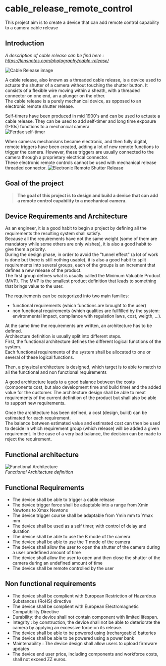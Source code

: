 # cable_release_remote_control

This project aim is to create a device that can add remote control capability to a camera cable release

## Introduction

*A description of cable release can be find here : https://lensnotes.com/photography/cable-release/*

![Cable Release image](/images/Nikon-AR-3-Cable-release.jpg)

A cable release, also known as a threaded cable release, is a device used to actuate the shutter of a camera without touching the shutter button. It consists of a flexible wire moving within a sheath, with a threaded connector on one end, an a plunger on the other.  
The cable release is a purely mechanical device, as opposed to an electronic remote shutter release.  


Self-timers have been produced in mid 1900's and can be used to actuate a cable release. They can be used to add self-timer and long time exposure (1-10s) functions to a mechanical camera.  
![Ferdax self-timer](/images/ferdax.jpg)  

When cameras mechanisms became electronic, and then fully digital, remote triggers have been created, adding a lot of new remote functions to trigger the camera. However, these triggers are usually connected to the camera through a proprietary electrical connector.  
These electronic remote controls cannot be used with mechanical release threaded connector.
![Electronic Remote Shutter Release](images/camera-remotes-lineup.jpg)

## Goal of the project

> **The goal of this project is to design and build a device that can add a remote control capability to a mechanical camera.**

## Device Requirements and Architecture

As an engineer, it is a good habit to begin a project by defining all the requirements the resulting system shall satisfy.  
Because all the requirements have not the same weight (some of them are mandatory while some others are only wishes), it is also a good habit to give them a priority.  
During the design phase, in order to avoid the "tunnel effect" (a lot of work is done but there is still nothing usable), it is also a good habit to split requirements into several groups, each of the groups is an increment that defines a new release of the product.  
The first group defines what is usually called the Minimum Valuable Product (MVP). The MVP is the smallest product definition that leads to something that brings value to the user.  

The requirements can be categorized into two main families:  

+ functional requirements (which functions are brought to the user)  
+ non functional requirements (which qualities are fullfilled by the system: environmental impact, compliance with regulation laws, cost, weigth, ...).  

At the same time the requirements are written, an architecture has to be defined.  
Architecture definition is usually split into different steps.  
First, the functional architecture defines the different logical functions of the system.  
Each functional requirements of the system shall be allocated to one or several of these logical functions.  

Then, a physical architecture is designed, which target is to able to match to all the functional and non functional requirements


A good architecture leads to a good balance between the costs (components cost, but also development time and build time) and the added value for the customer.
The architecture design shall be able to meat requirements of the current definition of the product but shall also be able to support new requirements.  

Once the architecture has been defined, a cost (design, build) can be estimated for each requirement.  
The balance between estimated value and estimated cost can then be used to decide in which requirement group (which release) will be added a given requirement. In the case of a very bad balance, the decision can be made to reject the requirement.

## Functional architecture

![Functional Architecture](/images/functional_design.svg)  
*Functional Architecture definition*

## Functional Requirements

+ The device shall be able to trigger a cable release
+ The device trigger force shall be adaptable into a range from Xmin Newtons to Xmax Newtons
+ The device trigger course shall be adaptable from Ymin mm to Ymax mm
+ The device shall be used as a self timer, with control of delay and duration
+ The device shall be able to use the B mode of the camera
+ The device shall be able to use the T mode of the camera
+ The device shall allow the user to open the shutter of the camera during a user predefined amount of time
+ The device shall allow the user to open and then close the shutter of the camera during an undefined amount of time
+ The device shall be remote controlled by the user

## Non functional requirements

+ The device shall be complient with European Restriction of Hazardous Substances (RoHS) directive
+ The device shall be complient with European Electromagnetic Compatibility Directive
+ Durability: the device shall not contain component with limited lifespan.
+ Integrity : by construction, the device shall not be able to deteriorate the camera by applying an excessive force on its release. 
+ The device shall be able to be powered using (rechargeable) batteries
+ The device shall be able to be powered using a power bank
+ Maintenability : The device design shall allow users to upload firmware updates
+ The device end user price, including components and workforce costs, shall not exceed ZZ euros.




